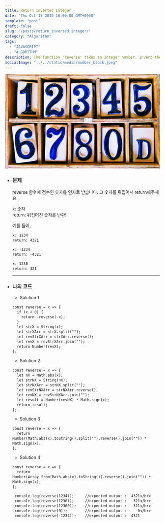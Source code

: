 ```yaml
---
title: Return Inverted Integer
date: "Thu Oct 15 2019 10:00:00 GMT+0900"
template: "post"
draft: false
slug: "/posts/return_inverted_integer/"
category: "Algorithm"
tags:
  - "JAVASCRIPT"
  - "ALGORITHM"
description: The function 'reverse' takes an integer number. Invert the number and return it.
socialImage: "../../static/media/number_block.jpeg"
---
```


<img src="../../static/media/number_block.jpeg">

- ### 문제

  reverse 함수에 정수인 숫자를 인자로 받습니다.
  그 숫자를 뒤집어서 return해주세요.

  x: 숫자</br>
  return: 뒤집어진 숫자를 반환!

  예를 들어,

  ```
  x: 1234
  return: 4321
  ```

  ```
  x: -1234
  return: -4321
  ```

  ```
  x: 1230
  return: 321
  ```

  ***

- ### 나의 코드

  - Solution 1

  ```
  const reverse = x => {
    if (x < 0) {
      return -reverse(-x);
    }
    let strX = String(x);
    let strXArr = strX.split("");
    let revStrXArr = strXArr.reverse();
    let revX = revStrXArr.join("");
    return Number(revX);
  };
  ```

  - Solution 2

  ```
  const reverse = x => {
    let nX = Math.abs(x);
    let strNX = String(nX);
    let strNXArr = strNX.split("");
    let revStrNXArr = strNXArr.reverse();
    let revNX = revStrNXArr.join("");
    let result = Number(revNX) * Math.sign(x);
    return result;
  };
  ```

  - Solution 3

  ```
  const reverse = x => {
    return Number(Math.abs(x).toString().split("").reverse().join("")) * Math.sign(x);
  };
  ```

  - Solution 4

  ```
  const reverse = x => {
    return Number(Array.from(Math.abs(x).toString()).reverse().join("")) * Math.sign(x);
  };
  ```

       console.log(reverse(1234));     //expected output :  4321</br>
       console.log(reverse(1230));     //expected output :   321</br>
       console.log(reverse(12300));    //expected output :   321</br>
       console.log(reverse(0));        //expected output :     0</br>
       console.log(reverse(-1234));    //expected output : -4321
